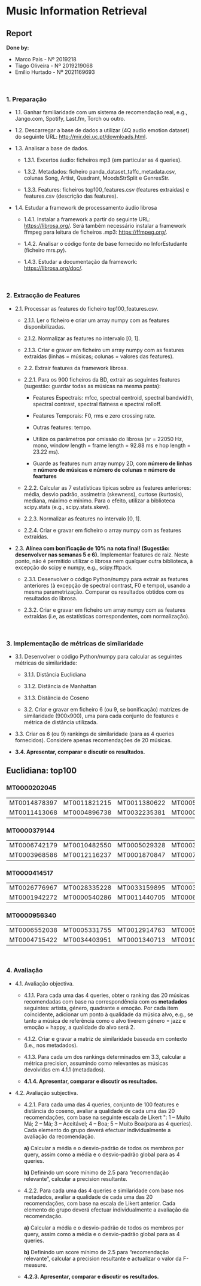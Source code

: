 # Music Information Retrieval

## Report

__Done by:__

- Marco Pais - Nº 2019218
- Tiago Oliveira - Nº 2019219068
- Emílio Hurtado - Nº 2021169693

<br>

### 1. Preparação

- 1.1. Ganhar familiaridade com um sistema de recomendação real, e.g., Jango.com, Spotify, Last.fm, Torch ou outro.

- 1.2. Descarregar a base de dados a utilizar (4Q audio emotion dataset) do seguinte URL: <http://mir.dei.uc.pt/downloads.html>.

- 1.3. Analisar a base de dados.

  - 1.3.1. Excertos áudio: ficheiros mp3 (em particular as 4 queries).

  - 1.3.2. Metadados: ficheiro panda_dataset_taffc_metadata.csv, colunas Song, Artist, Quadrant, MoodsStrSplit e GenresStr.

  - 1.3.3. Features: ficheiros top100_features.csv (features extraídas) e features.csv (descrição das features).

- 1.4. Estudar a framework de processamento áudio librosa

  - 1.4.1. Instalar a framework a partir do seguinte URL: <https://librosa.org/>. Será também necessário instalar a framework ffmpeg para leitura de ficheiros .mp3: <https://ffmpeg.org/>.

  - 1.4.2. Analisar o código fonte de base fornecido no InforEstudante (ficheiro mrs.py).

  - 1.4.3. Estudar a documentação da framework: <https://librosa.org/doc/>.

<br>

### 2. Extracção de Features

- 2.1. Processar as features do ficheiro top100_features.csv.

  - 2.1.1. Ler o ficheiro e criar um array numpy com as features disponibilizadas.

  - 2.1.2. Normalizar as features no intervalo [0, 1].

  - 2.1.3. Criar e gravar em ficheiro um array numpy com as features extraídas (linhas = músicas; colunas = valores das features).

  - 2.2. Extrair features da framework librosa.

  - 2.2.1. Para os 900 ficheiros da BD, extrair as seguintes features (sugestão: guardar todas as músicas na mesma pasta):

    - Features Espectrais: mfcc, spectral centroid, spectral bandwidth, spectral
        contrast, spectral flatness e spectral rolloff.

    - Features Temporais: F0, rms e zero crossing rate.

    - Outras features: tempo.

    - Utilize os parâmetros por omissão do librosa (sr = 22050 Hz, mono, window
        length = frame length = 92.88 ms e hop length = 23.22 ms).

    - Guarde as features num array numpy 2D, com __número de linhas = número de
        músicas e número de colunas = número de feartures__

  - 2.2.2. Calcular as 7 estatísticas típicas sobre as features anteriores: média, desvio padrão, assimetria (skewness), curtose (kurtosis), mediana, máximo e mínimo. Para o efeito, utilizar a biblioteca scipy.stats (e.g., scipy.stats.skew).

  - 2.2.3. Normalizar as features no intervalo [0, 1].

  - 2.2.4. Criar e gravar em ficheiro o array numpy com as features extraídas.

- 2.3. __Alínea com bonificação de 10% na nota final! (Sugestão: desenvolver nas semanas 5 e 6).__ Implementar features de raiz. Neste ponto, não é permitido utilizar o librosa nem
qualquer outra biblioteca, à excepção do scipy e numpy, e.g., scipy.fftpack.

  - 2.3.1. Desenvolver o código Python/numpy para extrair as features anteriores (à
    excepção de spectral contrast, F0 e tempo), usando a mesma parametrização.     Comparar os resultados obtidos com os resultados do librosa.

  - 2.3.2. Criar e gravar em ficheiro um array numpy com as features extraídas (i.e, as estatísticas correspondentes, com normalização).

<br>

### 3. Implementação de métricas de similaridade

- 3.1. Desenvolver o código Python/numpy para calcular as seguintes métricas de
similaridade:
  
  - 3.1.1. Distância Euclidiana
  
  - 3.1.2. Distância de Manhattan
  
  - 3.1.3. Distância do Coseno
  
  - 3.2. Criar e gravar em ficheiro 6 (ou 9, se bonificação) matrizes de similaridade (900x900), uma para cada conjunto de features e métrica de distância utilizada.

- 3.3. Criar os 6 (ou 9) rankings de similaridade (para as 4 queries fornecidos). Considere apenas recomendações de 20 músicas.

- __3.4. Apresentar, comparar e discutir os resultados.__

## __Euclidiana: top100__

### __MT0000202045__
|||||||||||
|:--:|:--:|:--:|:--:|:--:|:--:|:--:|:--:|:--:|:--:|
| MT0014878397 | MT0011821215 | MT0011380622 | MT0005129157 | MT0033415296 | MT0040033011 | MT0005091539 | MT0012534566 | MT0006001707 | MT0029874624 |
| MT0011413068 | MT0004896738 | MT0032235381 | MT0000011975 | MT0013313448 | MT0009016829 | MT0004958762 | MT0009010830 | MT0003311798 | MT0008733057 |

### __MT0000379144__
|||||||||||
|:--:|:--:|:--:|:--:|:--:|:--:|:--:|:--:|:--:|:--:|
| MT0006742179 | MT0010482550 | MT0005029328 | MT0003462877 | MT0003442366 | MT0000729701 | MT0008222676 | MT0011376343 | MT0007067293 | MT0011369407 |
| MT0003968586 | MT0012116237 | MT0001870847 | MT0007627521 | MT0008530072 | MT0029772184 | MT0015005100 | MT0027002641 | MT0005515169 | MT0006367176 |

### __MT0000414517__
|||||||||||
|:--:|:--:|:--:|:--:|:--:|:--:|:--:|:--:|:--:|:--:|
| MT0026776967 | MT0028335228 | MT0033159895 | MT0003402538 |  'MT0009117202 | MT0007443823 | MT0002915967 | MT0034005433 | MT0009437817 | MT0006640857 |
| MT0001942272 | MT0000540286 | MT0011440705 | MT0006397809 | MT0027835071 | MT0027159893 | MT0006919273 | MT0007087238 | MT0011032905 | MT0000922312 |

### __MT0000956340__
|||||||||||
|:--:|:--:|:--:|:--:|:--:|:--:|:--:|:--:|:--:|:--:|
| MT0006552038 | MT0005331755 | MT0012914763 | MT0005478759 | MT0004085907 | MT0007535042 | MT0014838459 | MT0028345470 | MT0011960348 | MT0029065626 |
| MT0004715422 | MT0034403951 | MT0001340713 | MT0010617945 | MT0006352493 | MT0006862088 | MT0007812490 | MT0005751512 | MT0011999773 | MT0003248394 |
<br>

### 4. Avaliação

- 4.1. Avaliação objectiva.

  - 4.1.1. Para cada uma das 4 queries, obter o ranking das 20 músicas recomendadas com base na correspondência com os __metadados__ seguintes: artista, género, quadrante e emoção. Por cada item coincidente, adicionar um ponto à qualidade da música alvo, e.g., se tanto a música de referência como o alvo tiverem género = jazz e emoção = happy, a qualidade do alvo será 2.

  - 4.1.2. Criar e gravar a matriz de similaridade baseada em contexto (i.e., nos metadados).
  
  - 4.1.3. Para cada um dos rankings determinados em 3.3, calcular a métrica precision, assumindo como relevantes as músicas devolvidas em 4.1.1 (metadados).
  
  - __4.1.4. Apresentar, comparar e discutir os resultados.__

- 4.2. Avaliação subjectiva.

  - 4.2.1. Para cada uma das 4 queries, conjunto de 100 features e distância do coseno, avaliar a qualidade de cada uma das 20 recomendações, com base na seguinte escala de Likert ": 1 – Muito Má; 2 – Má; 3 – Aceitável; 4 – Boa; 5 – Muito Boa(para as 4 queries). Cada elemento do grupo deverá efectuar individualmente a avaliação da recomendação.

    __a)__ Calcular a média e o desvio-padrão de todos os membros por query, assim como a média e o desvio-padrão global para as 4 queries.

    __b)__ Definindo um score mínimo de 2.5 para “recomendação relevante”, calcular a
precision resultante.
  
  - 4.2.2. Para cada uma das 4 queries e similaridade com base nos metadados, avaliar a qualidade de cada uma das 20 recomendações, com base na escala de Likert anterior. Cada elemento do grupo deverá efectuar individualmente a avaliação da recomendação.
  
    __a)__ Calcular a média e o desvio-padrão de todos os membros por query, assim
como a média e o desvio-padrão global para as 4 queries.

    __b)__ Definindo um score mínimo de 2.5 para “recomendação relevante”, calcular a
precision resultante e actualizar o valor da F-measure.

  - __4.2.3. Apresentar, comparar e discutir os resultados.__

<br>
